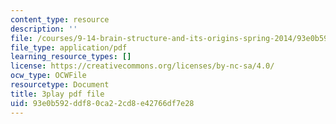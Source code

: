 ```yaml
---
content_type: resource
description: ''
file: /courses/9-14-brain-structure-and-its-origins-spring-2014/93e0b592ddf80ca22cd8e42766df7e28_555116.pdf
file_type: application/pdf
learning_resource_types: []
license: https://creativecommons.org/licenses/by-nc-sa/4.0/
ocw_type: OCWFile
resourcetype: Document
title: 3play pdf file
uid: 93e0b592-ddf8-0ca2-2cd8-e42766df7e28
---
```

